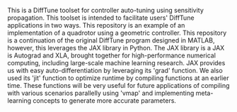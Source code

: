 This is a DiffTune toolset for controller auto-tuning using sensitivity propagation. This toolset is intended to facilitate users' DiffTune applications in two ways. This repository is an example of an implementation of a quadrotor using a geometric controller.
This repository is a continuation of the original DiffTune program designed in MATLAB, however, this leverages the JAX library in Python. The JAX library is a JAX is Autograd and XLA, brought together for high-performance numerical computing, including large-scale machine learning research. JAX provides us with easy auto-differentiation by leveraging its 'grad' function. We also used its 'jit' function to optimize runtime by compiling functions at an earlier time. 
These functions will be very useful for future applications of compiling with various scenarios parallelly using 'vmap' and implementing meta-learning concepts to generate more accurate parameters. 
